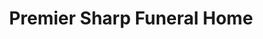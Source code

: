 ---
title: "Premier Sharp Funeral Home"
url: /oliver-springs/premier-sharp-funeral-home/
shop: Bestattungen
---